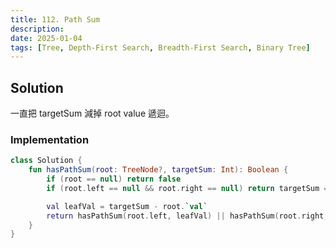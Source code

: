 ```yaml
---
title: 112. Path Sum
description:
date: 2025-01-04
tags: [Tree, Depth-First Search, Breadth-First Search, Binary Tree]
---
```


## Solution

一直把 targetSum 減掉 root value 遞迴。

### Implementation

```kotlin
class Solution {
    fun hasPathSum(root: TreeNode?, targetSum: Int): Boolean {
        if (root == null) return false
        if (root.left == null && root.right == null) return targetSum == root.`val`

        val leafVal = targetSum - root.`val`
        return hasPathSum(root.left, leafVal) || hasPathSum(root.right, leafVal)
    }
}
```
